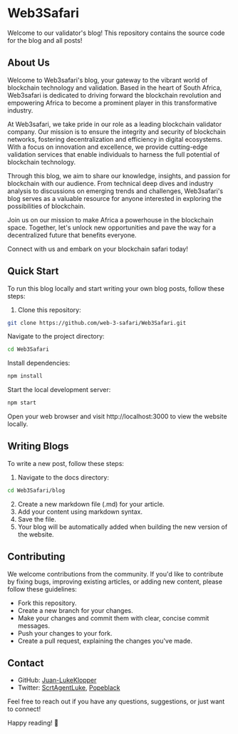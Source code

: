# Web3Safari

Welcome to our validator's blog! This repository contains the source code for the blog and all posts!

## About Us

Welcome to Web3safari's blog, your gateway to the vibrant world of blockchain technology and validation. Based in the heart of South Africa, Web3safari is dedicated to driving forward the blockchain revolution and empowering Africa to become a prominent player in this transformative industry.

At Web3safari, we take pride in our role as a leading blockchain validator company. Our mission is to ensure the integrity and security of blockchain networks, fostering decentralization and efficiency in digital ecosystems. With a focus on innovation and excellence, we provide cutting-edge validation services that enable individuals to harness the full potential of blockchain technology.

Through this blog, we aim to share our knowledge, insights, and passion for blockchain with our audience. From technical deep dives and industry analysis to discussions on emerging trends and challenges, Web3safari's blog serves as a valuable resource for anyone interested in exploring the possibilities of blockchain.

Join us on our mission to make Africa a powerhouse in the blockchain space. Together, let's unlock new opportunities and pave the way for a decentralized future that benefits everyone.

Connect with us and embark on your blockchain safari today!

## Quick Start

To run this blog locally and start writing your own blog posts, follow these steps:

1. Clone this repository:

```bash
git clone https://github.com/web-3-safari/Web3Safari.git
```

Navigate to the project directory:


```bash
cd Web3Safari
```

Install dependencies:

```bash
npm install
```

Start the local development server:

```bash
npm start
```

Open your web browser and visit http://localhost:3000 to view the website locally.

## Writing Blogs
To write a new post, follow these steps:

1. Navigate to the docs directory:

```bash
cd Web3Safari/blog
```

2. Create a new markdown file (.md) for your article.
3. Add your content using markdown syntax.
4. Save the file. 
5. Your blog will be automatically added when building the new version of the website.

## Contributing
We welcome contributions from the community. If you'd like to contribute by fixing bugs, improving existing articles, or adding new content, please follow these guidelines:

- Fork this repository.
- Create a new branch for your changes.
- Make your changes and commit them with clear, concise commit messages.
- Push your changes to your fork.
- Create a pull request, explaining the changes you've made.

## Contact

- GitHub: [Juan-LukeKlopper](https://github.com/Juan-LukeKlopper)
- Twitter: [ScrtAgentLuke](https://twitter.com/ScrtAgentLuke), [Popeblack](https://twitter.com/popeblack)

Feel free to reach out if you have any questions, suggestions, or just want to connect!

Happy reading! 🚀
